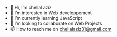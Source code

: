 - 👋 Hi, I’m chellal aziz
- 👀 I’m interested in Web developpement
- 🌱 I’m currently learning JavaScript
- 💞️ I’m looking to collaborate on Web Projects
- 📫 How to reach me on chellalaziz31@gmail.com

<!---
azizchelchel/azizchelchel is a ✨ special ✨ repository because its `README.md` (this file) appears on your GitHub profile.
You can click the Preview link to take a look at your changes.
--->
